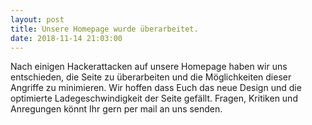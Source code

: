 ```yaml
---
layout: post
title: Unsere Homepage wurde überarbeitet.
date: 2018-11-14 21:03:00 
---
```


Nach einigen Hackerattacken auf unsere Homepage haben wir uns entschieden, die Seite zu überarbeiten und die Möglichkeiten dieser Angriffe zu minimieren. Wir hoffen dass Euch das neue Design und die optimierte Ladegeschwindigkeit der Seite gefällt. Fragen, Kritiken und Anregungen könnt Ihr gern per mail an uns senden.

